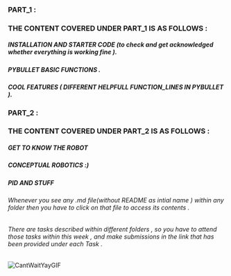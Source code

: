 ### PART_1 :

### THE CONTENT COVERED UNDER PART_1 IS AS FOLLOWS :

##### INSTALLATION AND STARTER CODE (to check and get acknowledged whether everything is working fine ).
##### PYBULLET BASIC FUNCTIONS .
##### COOL FEATURES ( DIFFERENT HELPFULL FUNCTION_LINES IN PYBULLET ).

### PART_2 :

### THE CONTENT COVERED UNDER PART_2 IS AS FOLLOWS :

##### GET TO KNOW THE ROBOT
##### CONCEPTUAL ROBOTICS :) 
##### PID AND STUFF 

 ###### Whenever you see any .md file(without README as intial name ) within any folder then you have to click on that file to access its contents . 
 
 ###### There are tasks described within different folders , so you have to attend those tasks within this week , and make submissions in the link that has been provided under each Task .

![CantWaitYayGIF](https://github.com/Robotics-Club-IIT-BHU/Robotics-Camp-2023/assets/100301165/dc033602-c55c-48b7-8efe-6236ba59fe17)



